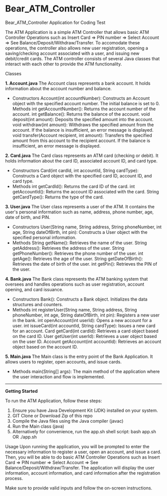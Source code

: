# Bear_ATM_Controller

Bear_ATM_Controller Application for Coding Test

The ATM Application is a simple ATM Controller that allows basic ATM Controller Operations such as Insert Card => PIN number => Select Account => See Balance/Deposit/Withdraw/Transfer.
To accomodate these operations, the controller also allows new user registration, opening a saving/checking account associated with a user, and issuing new debit/credit cards. 
The ATM controller consists of several Java classes that interact with each other to provide the ATM functionality.

Classes

**1. Account.java**
   The Account class represents a bank account. It holds information about the account number and balance.

   - Constructors
   Account(int accountNumber): Constructs an Account object with the specified account number. The initial balance is set to 0.
   Methods
   int getAccountNumber(): Returns the account number of the account.
   int getBalance(): Returns the balance of the account.
   void deposit(int amount): Deposits the specified amount into the account.
   void withdraw(int amount): Withdraws the specified amount from the account. If the balance is insufficient, an error message is displayed.
   void transfer(Account recipient, int amount): Transfers the specified amount from this account to the recipient account. If the balance is    insufficient, an error message is displayed.

**2. Card.java**
   The Card class represents an ATM card (checking or debit). It holds information about the card ID, associated account ID, and card type.

   - Constructors
   Card(int cardId, int accountId, String cardType): Constructs a Card object with the specified card ID, account ID, and card type.
   - Methods
   int getCardId(): Returns the card ID of the card.
   int getAccountId(): Returns the account ID associated with the card.
   String getCardType(): Returns the type of the card.

**3. User.java**
   The User class represents a user of the ATM. It contains the user's personal information such as name, address, phone number, age, date of birth, and PIN.

   - Constructors
   User(String name, String address, String phoneNumber, int age, String dateOfBirth, int pin): Constructs a User object with the specified      personal information.
   - Methods
   String getName(): Retrieves the name of the user.
   String getAddress(): Retrieves the address of the user.
   String getPhoneNumber(): Retrieves the phone number of the user.
   int getAge(): Retrieves the age of the user.
   String getDateOfBirth(): Retrieves the date of birth of the user.
   int getPin(): Retrieves the PIN of the user.

**4. Bank.java**
   The Bank class represents the ATM banking system that oversees and handles operations such as user registration, account opening, and card issuance.

   - Constructors
   Bank(): Constructs a Bank object. Initializes the data structures and counters.
   - Methods
   int registerUser(String name, String address, String phoneNumber, int age, String dateOfBirth, int pin): Registers a new user in the bank.
   int openAccount(int userId): Opens a new account for a user.
   int issueCard(int accountId, String cardType): Issues a new card for an account.
   Card getCard(int cardId): Retrieves a card object based on the card ID.
   User getUser(int userId): Retrieves a user object based on the user ID.
   Account getAccount(int accountId): Retrieves an account object based on the account ID.
   
**5. Main.java**
   The Main class is the entry point of the Bank Application. It allows users to register, open accounts, and issue cards.

   - Methods
   main(String[] args): The main method of the application where the user interaction and flow is implemented.


-------------------------------------------------------------------------------------------------------------
**Getting Started**

To run the ATM Application, follow these steps:

1. Ensure you have Java Development Kit (JDK) installed on your system.
2. GIT Clone or Download Zip of this repo 
3. Compile the Java files using the Java compiler (javac)
4. Run the Main class (java) 
5. Alternatively for convenience, run the app.sh shell script:
   bash app.sh
   OR 
   ./app.sh

Usage
Upon running the application, you will be prompted to enter the necessary information to register a user, open an account, and issue a card. Then, you will be able to do basic ATM Controller Operations such as Insert Card => PIN number => Select Account => See Balance/Deposit/Withdraw/Transfer.
The application will display the user information, account information, and card information after the registration process.

Make sure to provide valid inputs and follow the on-screen instructions.
